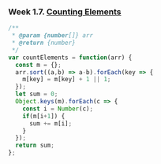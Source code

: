 ### Week 1.7. [Counting Elements](https://leetcode.com/explore/challenge/card/30-day-leetcoding-challenge/528/week-1/3289/)
```javascript
/**
 * @param {number[]} arr
 * @return {number}
 */
var countElements = function(arr) {
  const m = {};
  arr.sort((a,b) => a-b).forEach(key => {
    m[key] = m[key] + 1 || 1;
  });
  let sum = 0;
  Object.keys(m).forEach(c => {
    const i = Number(c);
    if(m[i+1]) {
      sum += m[i];
    }
  });
  return sum;
};
```
